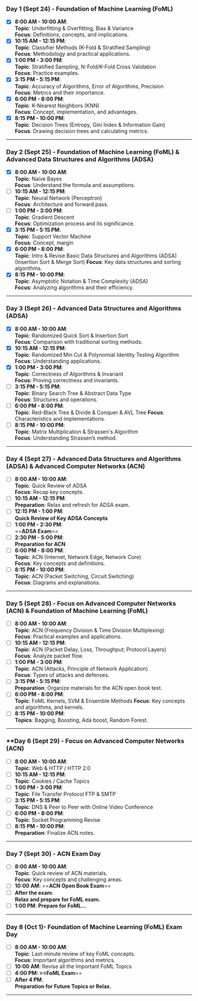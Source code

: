 ### **Day 1 (Sept 24) - Foundation of Machine Learning (FoML)**
- [x] **8:00 AM - 10:00 AM**:  
  **Topic**: Underfitting & Overfitting, Bias & Variance  
  **Focus**: Definitions, concepts, and implications.  
- [x] **10:15 AM - 12:15 PM**:  
  **Topic**: Classifier Methods (K-Fold & Stratified Sampling)  
  **Focus**: Methodology and practical applications.  
- [x] **1:00 PM - 3:00 PM**:  
  **Topic**: Stratified Sampling, N-Fold/K-Fold Cross Validation  
  **Focus**: Practice examples.  
- [x] **3:15 PM - 5:15 PM**:  
  **Topic**: Accuracy of Algorithms, Error of Algorithms, Precision  
  **Focus**: Metrics and their importance.  
- [x] **6:00 PM - 8:00 PM**:  
  **Topic**: K-Nearest Neighbors (KNN)  
  **Focus**: Concept, implementation, and advantages.  
- [x] **8:15 PM - 10:00 PM**:  
  **Topic**: Decision Trees (Entropy, Gini Index & Information Gain)  
  **Focus**: Drawing decision trees and calculating metrics.

---

### **Day 2 (Sept 25) - Foundation of Machine Learning (FoML) & Advanced Data Structures and Algorithms (ADSA)**
- [x] **8:00 AM - 10:00 AM**:  
  **Topic**: Naive Bayes  
  **Focus**: Understand the formula and assumptions.  
- [ ] **10:15 AM - 12:15 PM**:  
  **Topic**: Neural Network (Perceptron)  
  **Focus**: Architecture and forward pass.  
- [ ] **1:00 PM - 3:00 PM**:  
  **Topic**: Gradient Descent  
  **Focus**: Optimization process and its significance.  
- [x] **3:15 PM - 5:15 PM**:  
  **Topic**: Support Vector Machine  
  **Focus**: Concept, margin
- [x] **6:00 PM - 8:00 PM**:  
  **Topic**: Intro & Revise Basic Data Structures and Algorithms (ADSA)  (Insertion Sort & Merge Sort)
  **Focus**: Key data structures and sorting algorithms.  
- [x] **8:15 PM - 10:00 PM**:  
  **Topic**: Asymptotic Notation & Time Complexity (ADSA)  
  **Focus**: Analyzing algorithms and their efficiency.

---

### **Day 3 (Sept 26) - Advanced Data Structures and Algorithms (ADSA)**
- [x] **8:00 AM - 10:00 AM**:  
  **Topic**: Randomized Quick Sort & Insertion Sort  
  **Focus**: Comparison with traditional sorting methods.  
- [x] **10:15 AM - 12:15 PM**:  
  **Topic**: Randomized Min Cut & Polynomial Identity Testing Algorithm  
  **Focus**: Understanding applications.  
- [x] **1:00 PM - 3:00 PM**:  
  **Topic**: Correctness of Algorithms & Invariant  
  **Focus**: Proving correctness and invariants.  
- [ ] **3:15 PM - 5:15 PM**:  
  **Topic**: Binary Search Tree & Abstract Data Type  
  **Focus**: Structures and operations.  
- [ ] **6:00 PM - 8:00 PM**:  
  **Topic**: Red-Black Tree & Divide & Conquer & AVL Tree
  **Focus**: Characteristics and implementations.  
- [ ] **8:15 PM - 10:00 PM**:  
  **Topic**: Matrix Multiplication & Strassen's Algorithm  
  **Focus**: Understanding Strassen’s method.

---

### **Day 4 (Sept 27) - Advanced Data Structures and Algorithms (ADSA) & Advanced Computer Networks (ACN)**
- [ ] **8:00 AM - 10:00 AM**:  
  **Topic**: Quick Review of ADSA  
  **Focus**: Recap key concepts.  
- [ ] **10:15 AM - 12:15 PM**:  
  **Preparation**: Relax and refresh for ADSA exam.  
- [ ] **12:15 PM - 1:00 PM**:  
  **Quick Review of Key ADSA Concepts**  
- [ ] **1:00 PM - 2:30 PM**:  
  ==**ADSA Exam**==  
- [ ] **2:30 PM - 5:00 PM**:  
  **Preparation for ACN**  
- [ ] **6:00 PM - 8:00 PM**:  
  **Topic**: ACN (Internet, Network Edge, Network Core)  
  **Focus**: Key concepts and definitions.  
- [ ] **8:15 PM - 10:00 PM**:  
  **Topic**: ACN (Packet Switching, Circuit Switching)  
  **Focus**: Diagrams and explanations.

---

### **Day 5 (Sept 28) - Focus on Advanced Computer Networks (ACN) & Foundation of Machine Learning (FoML)**
- [ ] **8:00 AM - 10:00 AM**:  
  **Topic**: ACN (Frequency Division & Time Division Multiplexing)  
  **Focus**: Practical examples and applications.  
- [ ] **10:15 AM - 12:15 PM**:  
  **Topic**: ACN (Packet Delay, Loss, Throughput; Protocol Layers)  
  **Focus**: Analyze packet flow.  
- [ ] **1:00 PM - 3:00 PM**:  
  **Topic**: ACN (Attacks, Principle of Network Application)  
  **Focus**: Types of attacks and defenses.  
- [ ] **3:15 PM - 5:15 PM**:  
  **Preparation**: Organize materials for the ACN open book test.  
- [ ] **6:00 PM - 8:00 PM**:  
  **Topic**: FoML Kernels, SVM & Ensemble Methods
  **Focus**: Key concepts and algorithms, and kernels.  
- [ ] **8:15 PM - 10:00 PM**:  
  **Topics**: Bagging, Boosting, Ada boost, Random Forest.

---

### **Day 6 (Sept 29) - Focus on Advanced Computer Networks (ACN) 
- [ ]  **8:00 AM - 10:00 AM**:  
  **Topic**: Web & HTTP / HTTP 2.0
- [ ] **10:15 AM - 12:15 PM**:  
  **Topic**:  Cookies / Cache Topics
- [ ] **1:00 PM - 3:00 PM**:  
  **Topic**: File Transfer Protocol FTP & SMTP 
- [ ] **3:15 PM - 5:15 PM**:  
  **Topic**: DNS & Peer to Peer with Online Video Conference
- [ ] **6:00 PM - 8:00 PM**:  
  **Topic**: Socket Programming Revise
- [ ] **8:15 PM - 10:00 PM**:  
  **Preparation**: Finalize ACN notes.

---

### **Day 7 (Sept 30) - ACN Exam Day**
- [ ] **8:00 AM - 10:00 AM**:  
  **Topic**: Quick review of ACN materials.  
  **Focus**: Key concepts and challenging areas.  
- [ ] **10:00 AM**: 
	==**ACN Open Book Exam**==  
- [ ] **After the exam**:  
  **Relax and prepare for FoML exam.**  
- [ ] **1:00 PM**: **Prepare for FoML...**  

---

### **Day 8 (Oct 1)- Foundation of Machine Learning (FoML) Exam Day**
- [ ] **8:00 AM - 10:00 AM**:  
  **Topic**: Last-minute review of key FoML concepts.  
  **Focus**: Important algorithms and metrics.  
- [ ] **10:00 AM**: Revise all the Important FoML Topics
- [ ] **4:00 PM: 
    ==FoML Exam**==  
- [ ] **After 4 PM**:  
  **Preparation for Future Topics or Relax.**  
---
